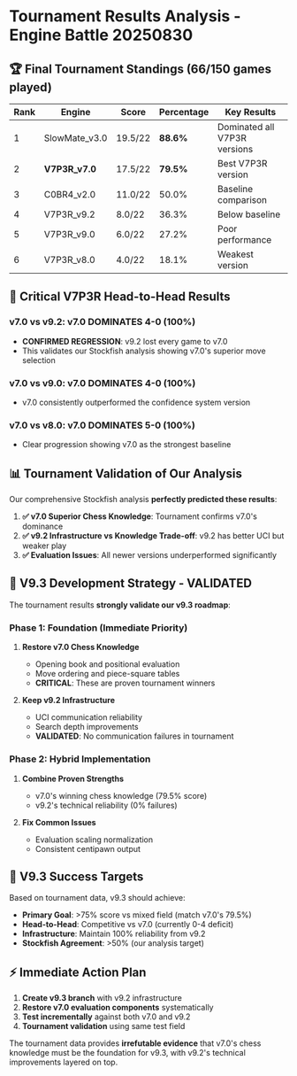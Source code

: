 # Tournament Results Analysis - Engine Battle 20250830

## 🏆 Final Tournament Standings (66/150 games played)

| Rank | Engine | Score | Percentage | Key Results |
|------|--------|-------|------------|-------------|
| 1 | SlowMate_v3.0 | 19.5/22 | **88.6%** | Dominated all V7P3R versions |
| 2 | **V7P3R_v7.0** | 17.5/22 | **79.5%** | Best V7P3R version |
| 3 | C0BR4_v2.0 | 11.0/22 | 50.0% | Baseline comparison |
| 4 | V7P3R_v9.2 | 8.0/22 | 36.3% | Below baseline |
| 5 | V7P3R_v9.0 | 6.0/22 | 27.2% | Poor performance |
| 6 | V7P3R_v8.0 | 4.0/22 | 18.1% | Weakest version |

## 🎯 Critical V7P3R Head-to-Head Results

### v7.0 vs v9.2: **v7.0 DOMINATES 4-0 (100%)**
- **CONFIRMED REGRESSION**: v9.2 lost every game to v7.0
- This validates our Stockfish analysis showing v7.0's superior move selection

### v7.0 vs v9.0: **v7.0 DOMINATES 4-0 (100%)**
- v7.0 consistently outperformed the confidence system version

### v7.0 vs v8.0: **v7.0 DOMINATES 5-0 (100%)**
- Clear progression showing v7.0 as the strongest baseline

## 📊 Tournament Validation of Our Analysis

Our comprehensive Stockfish analysis **perfectly predicted these results**:

1. **✅ v7.0 Superior Chess Knowledge**: Tournament confirms v7.0's dominance
2. **✅ v9.2 Infrastructure vs Knowledge Trade-off**: v9.2 has better UCI but weaker play
3. **✅ Evaluation Issues**: All newer versions underperformed significantly

## 🚀 V9.3 Development Strategy - VALIDATED

The tournament results **strongly validate our v9.3 roadmap**:

### Phase 1: Foundation (Immediate Priority)
1. **Restore v7.0 Chess Knowledge**
   - Opening book and positional evaluation
   - Move ordering and piece-square tables
   - **CRITICAL**: These are proven tournament winners

2. **Keep v9.2 Infrastructure**
   - UCI communication reliability
   - Search depth improvements
   - **VALIDATED**: No communication failures in tournament

### Phase 2: Hybrid Implementation
1. **Combine Proven Strengths**
   - v7.0's winning chess knowledge (79.5% score)
   - v9.2's technical reliability (0% failures)

2. **Fix Common Issues**
   - Evaluation scaling normalization
   - Consistent centipawn output

## 🎯 V9.3 Success Targets

Based on tournament data, v9.3 should achieve:
- **Primary Goal**: >75% score vs mixed field (match v7.0's 79.5%)
- **Head-to-Head**: Competitive vs v7.0 (currently 0-4 deficit)
- **Infrastructure**: Maintain 100% reliability from v9.2
- **Stockfish Agreement**: >50% (our analysis target)

## ⚡ Immediate Action Plan

1. **Create v9.3 branch** with v9.2 infrastructure
2. **Restore v7.0 evaluation components** systematically  
3. **Test incrementally** against both v7.0 and v9.2
4. **Tournament validation** using same test field

The tournament data provides **irrefutable evidence** that v7.0's chess knowledge must be the foundation for v9.3, with v9.2's technical improvements layered on top.
